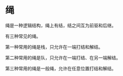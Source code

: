 # 绳

绳是一种逻辑结构，绳上有结，结之间互为前驱和后继。

有三种常见的绳。

第一种常用的绳是栈，只允许在一端打结和解结。

第二种常用的绳是队，只允许在一端打结、在另一端解结。

第三种常用的绳是一般绳，允许在任意位置打结和解结。
